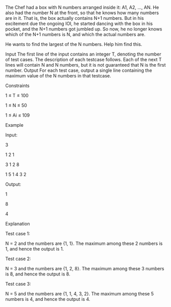 The Chef had a box with N numbers arranged inside it: A1, A2, ..., AN. He also had the number N at the front, so that he knows how many numbers are in it. That is, the box actually contains N+1 numbers. But in his excitement due the ongoing IOI, he started dancing with the box in his pocket, and the N+1 numbers got jumbled up. So now, he no longer knows which of the N+1 numbers is N, and which the actual numbers are.

He wants to find the largest of the N numbers. Help him find this.

Input
The first line of the input contains an integer T, denoting the number of test cases. The description of each testcase follows.
Each of the next T lines will contain N and N numbers, but it is not guaranteed that N is the first number.
Output
For each test case, output a single line containing the maximum value of the N numbers in that testcase.

Constraints

1 ≤ T ≤ 100

1 ≤ N ≤ 50

1 ≤ Ai ≤ 109

Example

Input:

3

1 2 1

3 1 2 8

1 5 1 4 3 2

Output:

1

8

4

Explanation

Test case 1:

N = 2 and the numbers are {1, 1}. The maximum among these 2 numbers is 1, and hence the output is 1.

Test case 2:

N = 3 and the numbers are {1, 2, 8}. The maximum among these 3 numbers is 8, and hence the output is 8.

Test case 3:

N = 5 and the numbers are {1, 1, 4, 3, 2}. The maximum among these 5 numbers is 4, and hence the output is 4.
